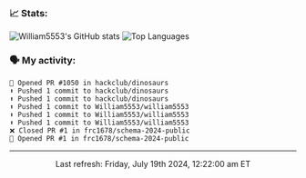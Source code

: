 ### 📈 Stats:
![William5553's GitHub stats](https://gh-readme-stats-git-main-william5553s-projects.vercel.app/api?username=william5553&show_icons=true&theme=dark&include_all_commits=true&count_private=true&hide_border=true)
![Top Languages](https://gh-readme-stats-git-main-william5553s-projects.vercel.app/api/top-langs/?username=william5553&langs_count=10&layout=compact&theme=dark&include_all_commits=true&count_private=true&hide_border=true)

### 🗣 My activity:
```
💪 Opened PR #1050 in hackclub/dinosaurs
⬆️ Pushed 1 commit to hackclub/dinosaurs
⬆️ Pushed 1 commit to hackclub/dinosaurs
⬆️ Pushed 1 commit to William5553/william5553
⬆️ Pushed 1 commit to William5553/william5553
⬆️ Pushed 1 commit to William5553/william5553
❌ Closed PR #1 in frc1678/schema-2024-public
💪 Opened PR #1 in frc1678/schema-2024-public
```

------------
<p align="center">Last refresh: Friday, July 19th 2024, 12:22:00 am ET</p>
